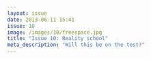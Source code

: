 ```yaml
---
layout: issue
date: 2013-06-11 15:41
issue: 10
image: /images/10/freespace.jpg
title: "Issue 10: Reality school"
meta_description: "Will this be on the test?"
---
```

